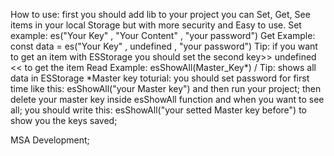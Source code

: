 How to use:
first you should add lib to your project
you can Set, Get, See items in your local Storage but with more security and Easy to use.
Set example:
es("Your Key" , "Your Content" , "your password")
Get Example:
const data = es("Your Key" , undefined , "your password") Tip: if you want to get an item with ESStorage you should set the second key>> undefined << to get the item
Read Example:
esShowAll(Master_Key*) / Tip: shows all data in ESStorage
*Master key toturial:
you should set password for first time like this:
esShowAll("your Master key")
and then run your project;
then delete your master key inside esShowAll function
and when you want to see all; you should write this:
esShowAll("your setted Master key before")
to show you the keys saved; 


MSA Development;
